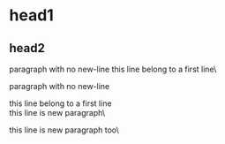 # head1
## head2
paragraph with no new-line
this line belong to a first line\

paragraph with no new-line

this line belong to a first line\
this line is new paragraph\

this line is new paragraph too\


